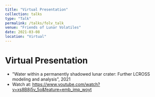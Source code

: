 ```yaml
---
title: "Virtual Presentation"
collection: talks
type: "Talk"
permalink: /talks/folv_talk
venue: "Friends of Lunar Volatiles"
date: 2021-03-08
location: "Virtual"
---
```


Virtual Presentation
=====
* "Water within a permanently shadowed lunar crater: Further LCROSS modeling and analysis", 2021
* Watch at: https://www.youtube.com/watch?v=xs8B8j5v_5o&feature=emb_imp_woyt
